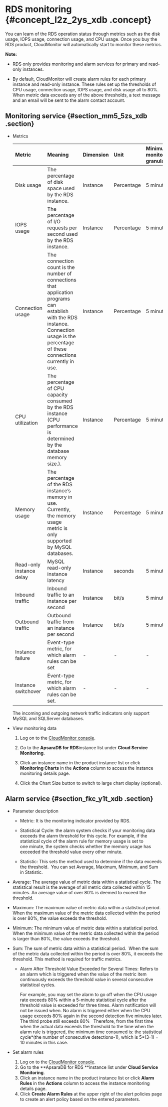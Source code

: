 # RDS monitoring {#concept_l2z_2ys_xdb .concept}

You can learn of the RDS operation status through metrics such as the disk usage, IOPS usage, connection usage, and CPU usage. Once you buy the RDS product, CloudMonitor will automatically start to monitor these metrics.

**Note:** 

-   RDS only provides monitoring and alarm services for primary and read-only instances.

-   By default, CloudMonitor will create alarm rules for each primary instance and read-only instance. These rules set up the thresholds of CPU usage, connection usage, IOPS usage, and disk usage all to 80%. When metric data exceeds any of the above thresholds, a text message and an email will be sent to the alarm contact account.


## Monitoring service {#section_mm5_5zs_xdb .section}

-   Metrics

    |Metric|Meaning|Dimension|Unit|Minimum monitoring granularity|
    |:-----|:------|:--------|:---|:-----------------------------|
    |Disk usage|The percentage of disk space used by the RDS instance.|Instance|Percentage|5 minutes|
    |IOPS usage|The percentage of I/O requests per second used by the RDS instance. |Instance|Percentage|5 minutes|
    |Connection usage|The connection count is the number of connections that application programs can establish with the RDS instance. Connection usage is the percentage of these connections currently in use.|Instance|Percentage|5 minutes|
    |CPU utilization|The percentage of CPU capacity consumed by the RDS instance \(CPU performance is determined by the database memory size.\). |Instance|Percentage|5 minutes|
    |Memory usage|The percentage of the RDS instance’s memory in use. Currently, the memory usage metric is only supported by MySQL databases. |Instance|Percentage|5 minutes|
    |Read-only instance delay|MySQL read-only instance latency|Instance|seconds|5 minutes|
    |Inbound traffic|Inbound traffic to an instance per second|Instance|bit/s|5 minutes|
    |Outbound traffic|Outbound traffic from an instance per second|Instance|bit/s|5 minutes|
    |Instance failure|Event-type metric, for which alarm rules can be set|-|-|-|
    |Instance switchover|Event-type metric, for which alarm rules can be set.|-|-|-|

    The incoming and outgoing network traffic indicators only support MySQL and SQLServer databases.

-   View monitoring data
    1.  Log on to the [CloudMonitor console](https://cms-intl.console.aliyun.com).
    2.  Go to the **ApsaraDB for RDS**instance list under **Cloud Service Monitoring**.
    3.  Click an instance name in the product instance list or click **Monitoring Charts** in the **Actions** column to access the instance monitoring details page.

    4.  Click the Chart Size button to switch to large chart display \(optional\).

## Alarm service {#section_fkc_y1t_xdb .section}

-   Parameter description
    -   Metric: It is the monitoring indicator provided by RDS.

    -   Statistical Cycle: the alarm system checks if your monitoring data exceeds the alarm threshold for this cycle. For example, if the statistical cycle of the alarm rule for memory usage is set to one minute, the system checks whether the memory usage has exceeded the threshold value every other minute.

    -   Statistic: This sets the method used to determine if the data exceeds the threshold.  You can set Average, Maximum, Minimum, and Sum in Statistic.

-   Average: The average value of metric data within a statistical cycle. The statistical result is the average of all metric data collected within 15 minutes. An average value of over 80% is deemed to exceed the threshold.
-   Maximum: The maximum value of metric data within a statistical period.  When the maximum value of the metric data collected within the period is over 80%, the value exceeds the threshold.
-   Minimum: The minimum value of metric data within a statistical period. When the minimum value of the metric data collected within the period is larger than 80%, the value exceeds the threshold.
-   Sum: The sum of metric data within a statistical period.  When the sum of the metric data collected within the period is over 80%, it exceeds the threshold. This method is required for traffic metrics.
    -   Alarm After Threshold Value Exceeded for Several Times: Refers to an alarm which is triggered when the value of the metric item continuously exceeds the threshold value in several consecutive statistical cycles.

        For example, you may set the alarm to go off when the CPU usage rate exceeds 80% within a 5-minute statistical cycle after the threshold value is exceeded for three times. Alarm notification will not be issued when. No alarm is triggered either when the CPU usage exceeds 80% again in the second detection five minutes later. The third probe still exceeds 80%   Therefore, from the first time when the actual data exceeds the threshold to the time when the alarm rule is triggered, the minimum time consumed is: the statistical cycle\*\(the number of consecutive detections-1\), which is 5\*\(3-1\) = 10 minutes in this case.


-   Set alarm rules
    1.  Log on to the [CloudMonitor console](https://cms-intl.console.aliyun.com).
    2.  Go to the **ApsaraDB for RDS **instance list under **Cloud Service Monitoring**.
    3.  Click an instance name in the product instance list or click **Alarm Rules** in the **Actions** column to access the instance monitoring details page.
    4.  Click **Create Alarm Rules** at the upper right of the alert policies page to create an alert policy based on the entered parameters.

